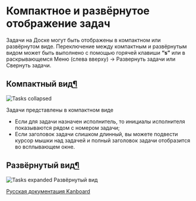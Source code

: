 Компактное и развёрнутое отображение задач
==========================================

Задачи на Доске могут быть отображены в компактном или развёрнутом виде. Переключение между компактным и развёрнутым видом может быть выполнено с помощью горячей клавиши **“s”** или в раскрывающемся Меню (слева вверху) -\> Развернуть задачи или Свернуть задачи.


Компактный вид[¶](#collapsed-mode "Ссылка на этот заголовок")
-------------------------------------------------------------


![Tasks collapsed](screenshots/board-collapsed-mode.png)

Задачи представлены в компактном виде

-   Если для задачи назначен исполнитель, то инициалы исполнителя показываются рядом с номером задачи;
-   Если заголовок задачи слишком длинный, вы можете подвести курсор мышки над задачей и полный заголовок задачи отобразится во всплывающем окне.



Развёрнутый вид[¶](#expanded-mode "Ссылка на этот заголовок")
-------------------------------------------------------------


![Tasks expanded](screenshots/board-expanded-mode.png)
Развёрнутый вид




[Русская документация Kanboard](http://kanboard.ru/doc/)

